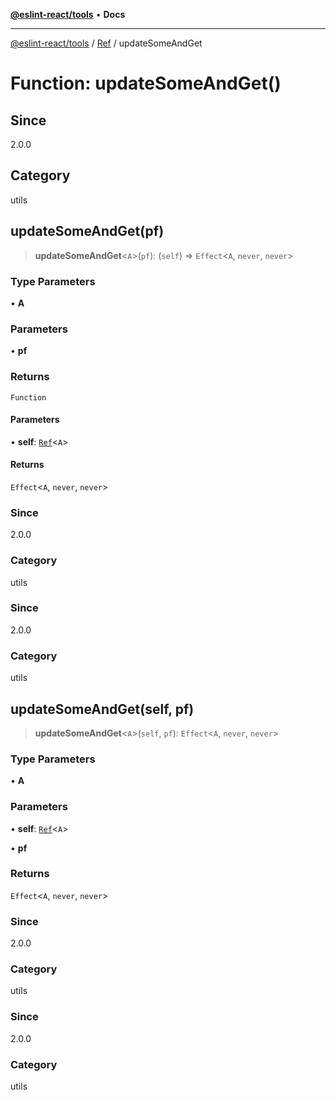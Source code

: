 [**@eslint-react/tools**](../../../README.md) • **Docs**

***

[@eslint-react/tools](../../../README.md) / [Ref](../README.md) / updateSomeAndGet

# Function: updateSomeAndGet()

## Since

2.0.0

## Category

utils

## updateSomeAndGet(pf)

> **updateSomeAndGet**\<`A`\>(`pf`): (`self`) => `Effect`\<`A`, `never`, `never`\>

### Type Parameters

• **A**

### Parameters

• **pf**

### Returns

`Function`

#### Parameters

• **self**: [`Ref`](../interfaces/Ref.md)\<`A`\>

#### Returns

`Effect`\<`A`, `never`, `never`\>

### Since

2.0.0

### Category

utils

### Since

2.0.0

### Category

utils

## updateSomeAndGet(self, pf)

> **updateSomeAndGet**\<`A`\>(`self`, `pf`): `Effect`\<`A`, `never`, `never`\>

### Type Parameters

• **A**

### Parameters

• **self**: [`Ref`](../interfaces/Ref.md)\<`A`\>

• **pf**

### Returns

`Effect`\<`A`, `never`, `never`\>

### Since

2.0.0

### Category

utils

### Since

2.0.0

### Category

utils

